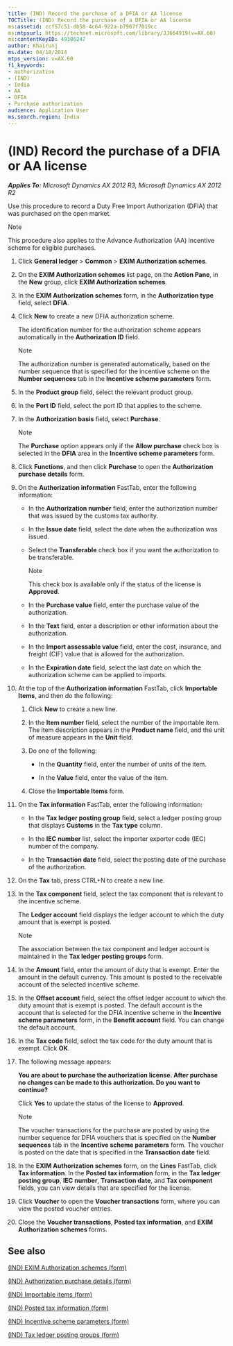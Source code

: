 ```yaml
---
title: (IND) Record the purchase of a DFIA or AA license
TOCTitle: (IND) Record the purchase of a DFIA or AA license
ms:assetid: ccf57c51-db58-4c64-922a-b7967f7019cc
ms:mtpsurl: https://technet.microsoft.com/library/JJ664919(v=AX.60)
ms:contentKeyID: 49386247
author: Khairunj
ms.date: 04/18/2014
mtps_version: v=AX.60
f1_keywords:
- authorization
- (IND)
- India
- AA
- DFIA
- Purchase authorization
audience: Application User
ms.search.region: India
---
```


# (IND) Record the purchase of a DFIA or AA license 


_**Applies To:** Microsoft Dynamics AX 2012 R3, Microsoft Dynamics AX 2012 R2_

Use this procedure to record a Duty Free Import Authorization (DFIA) that was purchased on the open market.


> [!NOTE]
> <P>This procedure also applies to the Advance Authorization (AA) incentive scheme for eligible purchases.</P>



1.  Click **General ledger** \> **Common** \> **EXIM Authorization schemes**.

2.  On the **EXIM Authorization schemes** list page, on the **Action Pane**, in the **New** group, click **EXIM Authorization schemes**.

3.  In the **EXIM Authorization schemes** form, in the **Authorization type** field, select **DFIA**.

4.  Click **New** to create a new DFIA authorization scheme.
    
    The identification number for the authorization scheme appears automatically in the **Authorization ID** field.
    

    > [!NOTE]
    > <P>The authorization number is generated automatically, based on the number sequence that is specified for the incentive scheme on the <STRONG>Number sequences</STRONG> tab in the <STRONG>Incentive scheme parameters</STRONG> form.</P>



5.  In the **Product group** field, select the relevant product group.

6.  In the **Port ID** field, select the port ID that applies to the scheme.

7.  In the **Authorization basis** field, select **Purchase**.
    

    > [!NOTE]
    > <P>The <STRONG>Purchase</STRONG> option appears only if the <STRONG>Allow purchase</STRONG> check box is selected in the <STRONG>DFIA</STRONG> area in the <STRONG>Incentive scheme parameters</STRONG> form.</P>



8.  Click **Functions**, and then click **Purchase** to open the **Authorization purchase details** form.

9.  On the **Authorization information** FastTab, enter the following information:
    
      - In the **Authorization number** field, enter the authorization number that was issued by the customs tax authority.
    
      - In the **Issue date** field, select the date when the authorization was issued.
    
      - Select the **Transferable** check box if you want the authorization to be transferable.
        

        > [!NOTE]
        > <P>This check box is available only if the status of the license is <STRONG>Approved</STRONG>.</P>

    
      - In the **Purchase value** field, enter the purchase value of the authorization.
    
      - In the **Text** field, enter a description or other information about the authorization.
    
      - In the **Import assessable value** field, enter the cost, insurance, and freight (CIF) value that is allowed for the authorization.
    
      - In the **Expiration date** field, select the last date on which the authorization scheme can be applied to imports.

10. At the top of the **Authorization information** FastTab, click **Importable Items**, and then do the following:
    
    1.  Click **New** to create a new line.
    
    2.  In the **Item number** field, select the number of the importable item. The item description appears in the **Product name** field, and the unit of measure appears in the **Unit** field.
    
    3.  Do one of the following:
        
          - In the **Quantity** field, enter the number of units of the item.
        
          - In the **Value** field, enter the value of the item.
    
    4.  Close the **Importable Items** form.

11. On the **Tax information** FastTab, enter the following information:
    
      - In the **Tax ledger posting group** field, select a ledger posting group that displays **Customs** in the **Tax type** column.
    
      - In the **IEC number** list, select the importer exporter code (IEC) number of the company.
    
      - In the **Transaction date** field, select the posting date of the purchase of the authorization.

12. On the **Tax** tab, press CTRL+N to create a new line.

13. In the **Tax component** field, select the tax component that is relevant to the incentive scheme.
    
    The **Ledger account** field displays the ledger account to which the duty amount that is exempt is posted.
    

    > [!NOTE]
    > <P>The association between the tax component and ledger account is maintained in the <STRONG>Tax ledger posting groups</STRONG> form.</P>



14. In the **Amount** field, enter the amount of duty that is exempt. Enter the amount in the default currency. This amount is posted to the receivable account of the selected incentive scheme.

15. In the **Offset account** field, select the offset ledger account to which the duty amount that is exempt is posted. The default account is the account that is selected for the DFIA incentive scheme in the **Incentive scheme parameters** form, in the **Benefit account** field. You can change the default account.

16. In the **Tax code** field, select the tax code for the duty amount that is exempt. Click **OK**.

17. The following message appears:
    
    **You are about to purchase the authorization license. After purchase no changes can be made to this authorization. Do you want to continue?**
    
    Click **Yes** to update the status of the license to **Approved**.
    

    > [!NOTE]
    > <P>The voucher transactions for the purchase are posted by using the number sequence for DFIA vouchers that is specified on the <STRONG>Number sequences</STRONG> tab in the <STRONG>Incentive scheme parameters</STRONG> form. The voucher is posted on the date that is specified in the <STRONG>Transaction date</STRONG> field.</P>



18. In the **EXIM Authorization schemes** form, on the **Lines** FastTab, click **Tax information**. In the **Posted tax information** form, in the **Tax ledger posting group**, **IEC number**, **Transaction date**, and **Tax component** fields, you can view details that are specified for the license.

19. Click **Voucher** to open the **Voucher transactions** form, where you can view the posted voucher entries.

20. Close the **Voucher transactions**, **Posted tax information**, and **EXIM Authorization schemes** forms.

## See also

[(IND) EXIM Authorization schemes (form)](https://technet.microsoft.com/library/jj664625\(v=ax.60\))

[(IND) Authorization purchase details (form)](https://technet.microsoft.com/library/jj664499\(v=ax.60\))

[(IND) Importable items (form)](https://technet.microsoft.com/library/jj664640\(v=ax.60\))

[(IND) Posted tax information (form)](https://technet.microsoft.com/library/jj664909\(v=ax.60\))

[(IND) Incentive scheme parameters (form)](https://technet.microsoft.com/library/jj677946\(v=ax.60\))

[(IND) Tax ledger posting groups (form)](https://technet.microsoft.com/library/jj664546\(v=ax.60\))

  


